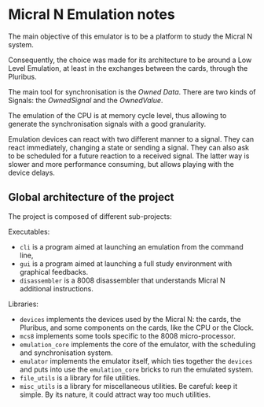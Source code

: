 # Micral N Emulation notes

The main objective of this emulator is to be a platform to study the Micral N system.

Consequently, the choice was made for its architecture to be around a Low Level Emulation, at least in the exchanges
between the cards, through the Pluribus.

The main tool for synchronisation is the *Owned Data*. There are two kinds of Signals: the
*OwnedSignal* and the *OwnedValue*.

The emulation of the CPU is at memory cycle level, thus allowing to generate the synchronisation signals with
a good granularity.

Emulation devices can react with two different manner to a signal. They can react immediately, changing a state
or sending a signal. They can also ask to be scheduled for a future reaction to a received signal. The latter
way is slower and more performance consuming, but allows playing with the device delays.

## Global architecture of the project

The project is composed of different sub-projects:

Executables:

  * `cli` is a program aimed at launching an emulation from the command line,
  * `gui` is a program aimed at launching a full study environment with graphical feedbacks.
  * `disassembler` is a 8008 disassembler that understands Micral N additional instructions.

Libraries:

  * `devices` implements the devices used by the Micral N: the cards, the Pluribus, and some
components on the cards, like the CPU or the Clock.
  * `mcs8` implements some tools specific to the 8008 micro-processor.
  * `emulation_core` implements the core of the emulator, with the scheduling and synchronisation system.
  * `emulator` implements the emulator itself, which ties together the `devices` and puts into use
    the `emulation_core` bricks to run the emulated system.
  * `file_utils` is a library for file utilities.
  * `misc_utils` is a library for miscellaneous utilities. Be careful: keep it simple. By its nature, it could attract
    way too much utilities.
